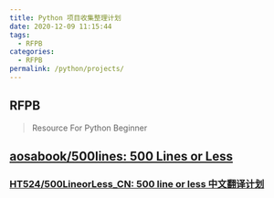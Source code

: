 ```yaml
---
title: Python 项目收集整理计划
date: 2020-12-09 11:15:44
tags: 
  - RFPB
categories: 
  - RFPB
permalink: /python/projects/
---
```

## RFPB
> Resource For Python Beginner

## [aosabook/500lines: 500 Lines or Less](https://github.com/aosabook/500lines)

### [HT524/500LineorLess_CN: 500 line or less 中文翻译计划](https://github.com/HT524/500LineorLess_CN)
